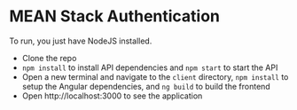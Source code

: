 # MEAN Stack Authentication

To run, you just have NodeJS installed.

* Clone the repo
* `npm install` to install API dependencies and `npm start` to start the API
* Open a new terminal and navigate to the `client` directory, `npm install` to setup the Angular dependencies, and `ng build` to build the frontend
* Open http://localhost:3000 to see the application
